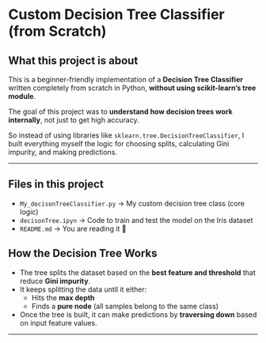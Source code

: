#  Custom Decision Tree Classifier (from Scratch)

## What this project is about

This is a beginner-friendly implementation of a **Decision Tree Classifier** written completely from scratch in Python, **without using scikit-learn’s tree module**.

The goal of this project was to **understand how decision trees work internally**, not just to get high accuracy.

So instead of using libraries like `sklearn.tree.DecisionTreeClassifier`, I built everything myself  the logic for choosing splits, calculating Gini impurity, and making predictions.

---

##  Files in this project

 

 - `My_decisonTreeClassifier.py`       ->   My custom decision tree class (core logic) 
 - `decisonTree.ipyn`       ->  Code to train and test the model on the Iris dataset 
 - `README.md`     ->   You are  reading it 🙂 


##  How the Decision Tree Works

- The tree splits the dataset based on the **best feature and threshold** that reduce **Gini impurity**.
- It keeps splitting the data until it either:
  - Hits the **max depth**
  - Finds a **pure node** (all samples belong to the same class)
- Once the tree is built, it can make predictions by **traversing down** based on input feature values.

---
